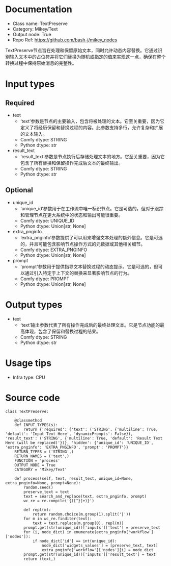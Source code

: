 # Documentation
- Class name: TextPreserve
- Category: Mikey/Text
- Output node: True
- Repo Ref: https://github.com/bash-j/mikey_nodes

TextPreserve节点旨在处理和保留原始文本，同时允许动态内容替换。它通过识别输入文本中的占位符并将它们替换为随机或指定的值来实现这一点，确保在整个转换过程中保持原始消息的完整性。

# Input types
## Required
- text
    - ‘text’参数是节点的主要输入，包含将被处理的文本。它至关重要，因为它定义了将经历保留和替换过程的内容。此参数支持多行，允许复杂和扩展的文本输入。
    - Comfy dtype: STRING
    - Python dtype: str
- result_text
    - ‘result_text’参数是节点执行后存储处理文本的地方。它至关重要，因为它包含了所有替换和保留操作完成后文本的最终输出。
    - Comfy dtype: STRING
    - Python dtype: str
## Optional
- unique_id
    - ‘unique_id’参数用于在工作流中唯一标识节点。它是可选的，但对于跟踪和管理节点在更大系统中的状态和输出可能很重要。
    - Comfy dtype: UNIQUE_ID
    - Python dtype: Union[str, None]
- extra_pnginfo
    - ‘extra_pnginfo’参数提供了可以用来增强文本处理的额外信息。它是可选的，并且可能包含影响节点操作方式的元数据或其他相关细节。
    - Comfy dtype: EXTRA_PNGINFO
    - Python dtype: Union[str, None]
- prompt
    - ‘prompt’参数用于提供指导文本替换过程的动态提示。它是可选的，但可以通过引入特定于上下文的替换来显著影响节点的行为。
    - Comfy dtype: PROMPT
    - Python dtype: Union[str, None]

# Output types
- text
    - ‘text’输出参数代表了所有操作完成后的最终处理文本。它是节点功能的最高体现，包含了保留和替换过程的结果。
    - Comfy dtype: STRING
    - Python dtype: str

# Usage tips
- Infra type: CPU

# Source code
```
class TextPreserve:

    @classmethod
    def INPUT_TYPES(s):
        return {'required': {'text': ('STRING', {'multiline': True, 'default': 'Input Text Here', 'dynamicPrompts': False}), 'result_text': ('STRING', {'multiline': True, 'default': 'Result Text Here (will be replaced)'})}, 'hidden': {'unique_id': 'UNIQUE_ID', 'extra_pnginfo': 'EXTRA_PNGINFO', 'prompt': 'PROMPT'}}
    RETURN_TYPES = ('STRING',)
    RETURN_NAMES = ('text',)
    FUNCTION = 'process'
    OUTPUT_NODE = True
    CATEGORY = 'Mikey/Text'

    def process(self, text, result_text, unique_id=None, extra_pnginfo=None, prompt=None):
        random.seed()
        preserve_text = text
        text = search_and_replace(text, extra_pnginfo, prompt)
        wc_re = re.compile('{([^}]+)}')

        def repl(m):
            return random.choice(m.group(1).split('|'))
        for m in wc_re.finditer(text):
            text = text.replace(m.group(0), repl(m))
        prompt.get(str(unique_id))['inputs']['text'] = preserve_text
        for (i, node_dict) in enumerate(extra_pnginfo['workflow']['nodes']):
            if node_dict['id'] == int(unique_id):
                node_dict['widgets_values'] = [preserve_text, text]
                extra_pnginfo['workflow']['nodes'][i] = node_dict
        prompt.get(str(unique_id))['inputs']['result_text'] = text
        return (text,)
```